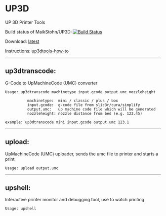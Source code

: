 # UP3D
UP 3D Printer Tools

Build status of MaikStohn/UP3D: [![Build Status](https://travis-ci.org/MaikStohn/UP3D.svg?branch=master)](https://travis-ci.org/MaikStohn/UP3D)

Download: [latest](https://github.com/MaikStohn/UP3D/releases/latest)

Instructions: [up3dtools-how-to](http://stohn.de/3d/index.php/2016/03/10/up3dtools-little-how-to)

---

## up3dtranscode: 

G-Code to UpMachineCode (UMC) converter
```
Usage: up3dtranscode machinetype input.gcode output.umc nozzleheight

          machinetype:  mini / classic / plus / box
          input.gcode:  g-code file from slic3r/cura/simplify
          output.umc:   up machine code file which will be generated
          nozzleheight: nozzle distance from bed (e.g. 123.45)

example: up3dtranscode mini input.gcode output.umc 123.1
```
---

## upload: 

UpMachineCode (UMC) uploader, sends the umc file to printer and starts a print
```
Usage: upload output.umc
```
---

## upshell: 

Interactive printer monitor and debugging tool, use to watch printing
```
Usage: upshell
```
